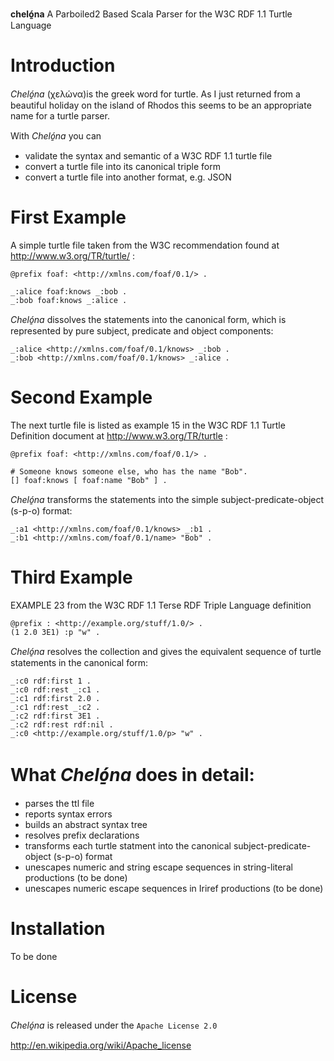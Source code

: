 **cheló̱na**  A Parboiled2 Based Scala Parser for the W3C RDF 1.1 Turtle Language

Introduction
============

*Cheló̱na* (χελώνα)is the greek word for turtle. As I just returned from a beautiful holiday on the island of Rhodos this seems to be an appropriate name for a turtle parser.

With *Cheló̱na* you can
- validate the syntax and semantic of a W3C RDF 1.1 turtle file
- convert a turtle file into its canonical triple form
- convert a turtle file into another format, e.g. JSON

First Example
=============

A simple turtle file taken from the W3C recommendation found at http://www.w3.org/TR/turtle/ :

    @prefix foaf: <http://xmlns.com/foaf/0.1/> .

    _:alice foaf:knows _:bob .
    _:bob foaf:knows _:alice .

*Cheló̱na* dissolves the statements into the canonical form, which is represented by pure subject, predicate and object components:

    _:alice <http://xmlns.com/foaf/0.1/knows> _:bob .
    _:bob <http://xmlns.com/foaf/0.1/knows> _:alice .
	
Second Example
==============

The next turtle file is listed as example 15 in the W3C RDF 1.1 Turtle Definition document at http://www.w3.org/TR/turtle :

    @prefix foaf: <http://xmlns.com/foaf/0.1/> .

    # Someone knows someone else, who has the name "Bob".
    [] foaf:knows [ foaf:name "Bob" ] .

*Cheló̱na* transforms the statements into the simple subject-predicate-object (s-p-o) format:

    _:a1 <http://xmlns.com/foaf/0.1/knows> _:b1 .
    _:b1 <http://xmlns.com/foaf/0.1/name> "Bob" .
	
Third Example
============

EXAMPLE 23 from the W3C RDF 1.1 Terse RDF Triple Language definition 

	@prefix : <http://example.org/stuff/1.0/> .
	(1 2.0 3E1) :p "w" .
	
*Cheló̱na* resolves the collection and gives the equivalent sequence of turtle statements in the canonical form:

	_:c0 rdf:first 1 .
	_:c0 rdf:rest _:c1 .
	_:c1 rdf:first 2.0 .
	_:c1 rdf:rest _:c2 .
	_:c2 rdf:first 3E1 .
	_:c2 rdf:rest rdf:nil .
	_:c0 <http://example.org/stuff/1.0/p> "w" .
	
What *Cheló̱na* does in detail:
==============================
- parses the ttl file
- reports syntax errors
- builds an abstract syntax tree
- resolves prefix declarations
- transforms each turtle statment into the canonical subject-predicate-object (s-p-o) format
- unescapes numeric and string escape sequences in string-literal productions (to be done)
- unescapes numeric escape sequences in Iriref productions (to be done)

Installation
============

To be done

License
=======

*Cheló̱na* is released under the `Apache License 2.0`

http://en.wikipedia.org/wiki/Apache_license

